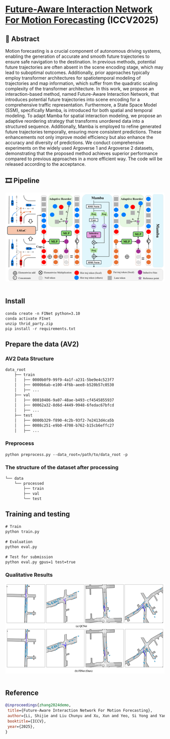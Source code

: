 # [**Future-Aware Interaction Network For Motion Forecasting**](https://arxiv.org/pdf/2503.06565) (ICCV2025)       

## 🚗 Abstract
Motion forecasting is a crucial component of autonomous driving systems, enabling the generation of accurate and smooth future trajectories to ensure safe navigation to the destination. In previous methods, potential future trajectories are often absent in the scene encoding stage, which may lead to suboptimal outcomes. Additionally, prior approaches typically employ transformer architectures for spatiotemporal modeling of trajectories and map information, which suffer from the quadratic scaling complexity of the transformer architecture. In this work, we propose an interaction-based method, named Future-Aware Interaction Network, that introduces potential future trajectories into scene encoding for a comprehensive traffic representation. Furthermore, a State Space Model (SSM), specifically Mamba, is introduced for both spatial and temporal modeling. To adapt Mamba for spatial interaction modeling, we propose an adaptive reordering strategy that transforms unordered data into a structured sequence. Additionally, Mamba is employed to refine generated future trajectories temporally, ensuring more consistent predictions. These enhancements not only improve model efficiency but also enhance the accuracy and diversity of predictions. We conduct comprehensive experiments on the widely used Argoverse 1 and Argoverse 2 datasets, demonstrating that the proposed method achieves superior performance compared to previous approaches in a more efficient way. The code will be released according to the acceptance.

## 🎞️ Pipeline
<div align="center">
  <img src="assets/main.png"/>
</div><br/>

## Install
```
conda create -n FINet python=3.10
conda activate FInet
unzip thrid_party.zip
pip install -r requirements.txt
```

## Prepare the data (AV2)
### AV2 Data Structure
```
data_root
    ├── train
    │   ├── 0000b0f9-99f9-4a1f-a231-5be9e4c523f7
    │   ├── 0000b6ab-e100-4f6b-aee8-b520b57c0530
    │   ├── ...
    ├── val
    │   ├── 00010486-9a07-48ae-b493-cf4545855937
    │   ├── 00062a32-8d6d-4449-9948-6fedac67bfcd
    │   ├── ...
    ├── test
    │   ├── 0000b329-f890-4c2b-93f2-7e2413d4ca5b
    │   ├── 0008c251-e9b0-4708-b762-b15cb6effc27
    │   ├── ...
```

### Preprocess
```
python preprocess.py --data_root=/path/to/data_root -p
```

### The structure of the dataset after processing
```
└── data
    └── processed
        ├── train
        ├── val
        └── test
```

## Training and testing
```
# Train
python train.py 

# Evaluation
python eval.py

# Test for submission
python eval.py gpus=1 test=true
```

### Qualitative Results
<div align="center">
  <img src="assets/visual.png"/>
</div><br/>

## Reference
```bibtex
@inproceedings{zhang2024demo,
 title={Future-Aware Interaction Network For Motion Forecasting},
 author={Li, Shijie and Liu Chunyu and Xu, Xun and Yeo, Si Yong and Yang, Xulei},
 booktitle={ICCV},
 year={2025},
}
```